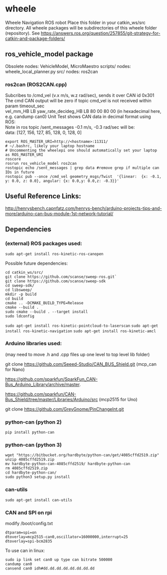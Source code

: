 # wheele
Wheele Navigation ROS robot
Place this folder in your catkin_ws/src directory.
All wheele packages will be subdirectories of this wheele folder (repository).
See https://answers.ros.org/question/257855/git-strategy-for-catkin-and-package-folders/

## ros_vehicle_model package
Obsolete nodes: VehicleModel, MicroMaestro
scripts/ nodes: wheele_local_planner.py
src/ nodes: ros2can

### ros2can (ROS2CAN.cpp)
Subcribes to /cmd_vel (v.x m/s, w.z rad/sec), sends it over CAN id 0x301  
The cmd CAN output will be zero if topic cmd_vel is not received within param timeout_sec  
vel_mm_HB LB yaw_rate_decideg_HB LB 80 00 80 00 (in hexadecimal here, e.g. candump can0)
Unit Test shows CAN data in decimal format using ROS:  
Note in ros topic /sent_messages -0.1 m/s, -0.3 rad/sec will be:  
data: [127, 156, 127, 85, 128, 0, 128, 0]
```
export ROS_MASTER_URI=http://<hostname>:11311/
# ~/.bashrc, likely your laptop hostname
# Uncommenting the wheelepi one should automatically set your laptop as ROS_MASTER_URI
roscore
rosrun ros_vehicle_model ros2can
rostopic echo /sent_messages | grep data #remove grep if multiple can IDs in future
rostopic pub --once /cmd_vel geometry_msgs/Twist  '{linear:  {x: -0.1, y: 0.0, z: 0.0}, angular: {x: 0.0,y: 0.0,z: -0.3}}'
```

## Useful Reference Links:
http://henrysbench.capnfatz.com/henrys-bench/arduino-projects-tips-and-more/arduino-can-bus-module-1st-network-tutorial/

## Dependencies
### (external) ROS packages used:

`sudo apt-get install ros-kinetic-ros-canopen`

Possible future dependencies:
```
cd catkin_ws/src/
git clone https://github.com/scanse/sweep-ros.git`
git clone https://github.com/scanse/sweep-sdk
cd sweep-sdk/
cd libsweep/
mkdir -p build
cd build
cmake .. -DCMAKE_BUILD_TYPE=Release
cmake --build .
sudo cmake --build . --target install
sudo ldconfig
```
`sudo apt-get install ros-kinetic-pointcloud-to-laserscan`
`sudo apt-get install ros-kinetic-navigation`
`sudo apt-get install ros-kinetic-amcl`

### Arduino libraries used:
(may need to move .h and .cpp files up one level to top level lib folder)

git clone https://github.com/Seeed-Studio/CAN_BUS_Shield.git (mcp_can for Nano)

https://github.com/sparkfun/SparkFun_CAN-Bus_Arduino_Library/archive/master.

https://github.com/sparkfun/CAN-Bus_Shield/tree/master/Libraries/Arduino/src (mcp2515 for Uno)

git clone https://github.com/GreyGnome/PinChangeInt.git

### python-can (python 2)
`pip install python-can`

### python-can (python 3)
```
wget "https://bitbucket.org/hardbyte/python-can/get/4085cffd2519.zip"
unzip 4085cffd2519.zip
mv hardbyte-python-can-4085cffd2519/ hardbyte-python-can
rm 4085cffd2519.zip
cd hardbyte-python-can/
sudo python3 setup.py install
```
### can-utils
`sudo apt-get install can-utils`

### CAN and SPI on rpi
modify /boot/config.txt
```
dtparam=spi=on
dtoverlay=mcp2515-can0,oscillator=16000000,interrupt=25
dtoverlay=spi-bcm2835
```
To use can in linux:
```
sudo ip link set can0 up type can bitrate 500000
candump can0
cansend can0 idh#dd.dd.dd.dd.dd.dd.dd.dd
